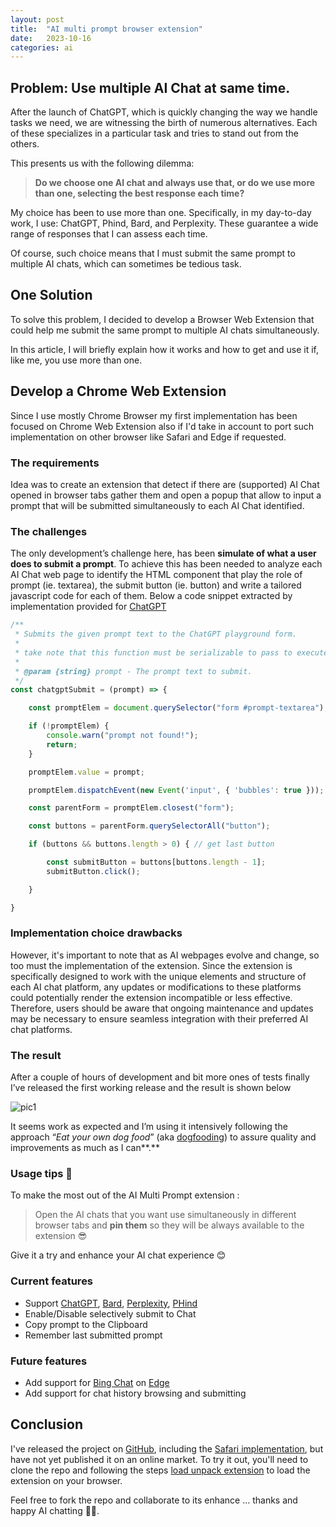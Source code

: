 ```yaml
---
layout: post
title:  "AI multi prompt browser extension"
date:   2023-10-16
categories: ai
---
```


## Problem: Use multiple AI Chat at same time.

After the launch of ChatGPT, which is quickly changing the way we handle tasks we need, we are witnessing the birth of numerous alternatives. Each of these specializes in a particular task and tries to stand out from the others.

This presents us with the following dilemma: 
> **Do we choose one AI chat and always use that, or do we use more than one, selecting the best response each time?**

My choice has been to use more than one. Specifically, in my day-to-day work, I use: ChatGPT, Phind, Bard, and Perplexity. These guarantee a wide range of responses that I can assess each time.

Of course, such choice means that I must submit the same prompt to multiple AI chats, which can sometimes be tedious task.

## One Solution

To solve this problem, I decided to develop a Browser Web Extension that could help me submit the same prompt to multiple AI chats simultaneously.

In this article, I will briefly explain how it works and how to get and use it if, like me, you use more than one.

## Develop a Chrome Web Extension

Since I use mostly Chrome Browser my first implementation has been focused on Chrome Web Extension also if I'd take in account to port such implementation on other browser like Safari and Edge if requested.

### The requirements

Idea was to create an extension that detect if there are (supported) AI Chat opened in browser tabs gather them and open a popup that allow to input a prompt that will be submitted simultaneously to each AI Chat identified.

### The challenges

The only development’s challenge here, has been **simulate of what a user does to submit a prompt**. To achieve this has been needed to analyze each AI Chat web page to identify the HTML component that play the role of prompt (ie. textarea), the submit button (ie. button) and write a tailored javascript code for each of them. Below a code snippet extracted by implementation provided for [ChatGPT]

```typescript
/**
 * Submits the given prompt text to the ChatGPT playground form.
 * 
 * take note that this function must be serializable to pass to executeScript. Don't call subfunction etc.
 * 
 * @param {string} prompt - The prompt text to submit.
 */
const chatgptSubmit = (prompt) => {

    const promptElem = document.querySelector("form #prompt-textarea");

    if (!promptElem) {
        console.warn("prompt not found!");
        return;
    }

    promptElem.value = prompt;

    promptElem.dispatchEvent(new Event('input', { 'bubbles': true }));

    const parentForm = promptElem.closest("form");

    const buttons = parentForm.querySelectorAll("button");

    if (buttons && buttons.length > 0) { // get last button

        const submitButton = buttons[buttons.length - 1];
        submitButton.click();

    }

}  
```

### Implementation choice drawbacks

However, it's important to note that as AI webpages evolve and change, so too must the implementation of the extension. Since the extension is specifically designed to work with the unique elements and structure of each AI chat platform, any updates or modifications to these platforms could potentially render the extension incompatible or less effective. Therefore, users should be aware that ongoing maintenance and updates may be necessary to ensure seamless integration with their preferred AI chat platforms. 

### The result

After a couple of hours of development and bit more ones of tests finally I’ve released the first working release and the result is shown below

![pic1](../../../../assets/ai-multi-prompt-browser-extension/pic1.png)

It seems work as expected and I’m using it intensively following the approach “_Eat your own dog food_” (aka [dogfooding]) to assure quality and improvements as much as I can**.**

### Usage tips 🔧

To make the most out of the AI Multi Prompt extension :

> Open the AI chats that you want use simultaneously in different browser tabs and **pin them** so they will be always available to the extension 😎

Give it a try and enhance your AI chat experience 😊

### Current features

- Support [ChatGPT], [Bard], [Perplexity], [PHind]
- Enable/Disable selectively submit to Chat
- Copy prompt to the Clipboard
- Remember last submitted prompt

### Future features

- Add support for [Bing Chat][bing] on [Edge]
- Add support for chat history browsing and submitting

## Conclusion

I've released the project on [GitHub], including the [Safari implementation][safari], but have not yet published it on an online market. To try it out, you'll need to clone the repo and following the steps [load unpack extension][load-unpacked] to load the extension on your browser.

Feel free to fork the repo and collaborate to its enhance … thanks and happy AI chatting 💬🤖.


[chatgpt]: https://chat.openai.com/
[bard]: https://bard.google.com/
[perplexity]: https://perplexity.ai/
[phind]: https://phind.com/
[github]: https://github.com/bsorrentino/AI-MultiPrompt-Extension
[chrome]: https://www.google.com/chrome/
[load-unpacked]: https://developer.chrome.com/docs/extensions/mv3/getstarted/development-basics/#load-unpacked
[bing]: https://www.bing.com/business/ai-chat
[safari]: https://developer.apple.com/documentation/safariservices/safari_web_extensions
[lex]: https://aws.amazon.com/lex/
[edge]: https://www.microsoft.com/en-us/edge
[dogfooding]: https://en.wikipedia.org/wiki/Eating_your_own_dog_food

